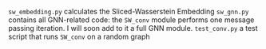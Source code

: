 `sw_embedding.py` calculates the Sliced-Wasserstein Embedding
`sw_gnn.py` contains all GNN-related code: the `SW_conv` module performs one message passing iteration. I will soon add to it a full GNN module.
`test_conv.py` a test script that runs `SW_conv` on a random graph
